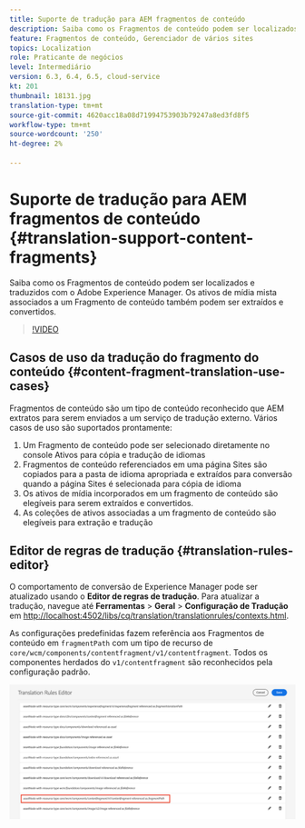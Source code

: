 ```yaml
---
title: Suporte de tradução para AEM fragmentos de conteúdo
description: Saiba como os Fragmentos de conteúdo podem ser localizados e traduzidos com o Adobe Experience Manager. Os ativos de mídia mista associados a um Fragmento de conteúdo também podem ser extraídos e convertidos.
feature: Fragmentos de conteúdo, Gerenciador de vários sites
topics: Localization
role: Praticante de negócios
level: Intermediário
version: 6.3, 6.4, 6.5, cloud-service
kt: 201
thumbnail: 18131.jpg
translation-type: tm+mt
source-git-commit: 4620acc18a08d71994753903b79247a8ed3fd8f5
workflow-type: tm+mt
source-wordcount: '250'
ht-degree: 2%

---
```



# Suporte de tradução para AEM fragmentos de conteúdo {#translation-support-content-fragments}

Saiba como os Fragmentos de conteúdo podem ser localizados e traduzidos com o Adobe Experience Manager. Os ativos de mídia mista associados a um Fragmento de conteúdo também podem ser extraídos e convertidos.

>[!VIDEO](https://video.tv.adobe.com/v/18131/?quality=12&learn=on)

## Casos de uso da tradução do fragmento do conteúdo {#content-fragment-translation-use-cases}

Fragmentos de conteúdo são um tipo de conteúdo reconhecido que AEM extratos para serem enviados a um serviço de tradução externo. Vários casos de uso são suportados prontamente:

1. Um Fragmento de conteúdo pode ser selecionado diretamente no console Ativos para cópia e tradução de idiomas
2. Fragmentos de conteúdo referenciados em uma página Sites são copiados para a pasta de idioma apropriada e extraídos para conversão quando a página Sites é selecionada para cópia de idioma
3. Os ativos de mídia incorporados em um fragmento de conteúdo são elegíveis para serem extraídos e convertidos.
4. As coleções de ativos associadas a um fragmento de conteúdo são elegíveis para extração e tradução

## Editor de regras de tradução {#translation-rules-editor}

O comportamento de conversão de Experience Manager pode ser atualizado usando o **Editor de regras de tradução**. Para atualizar a tradução, navegue até **Ferramentas** > **Geral** > **Configuração de Tradução** em [http://localhost:4502/libs/cq/translation/translationrules/contexts.html](http://localhost:4502/libs/cq/translation/translationrules/contexts.html).

As configurações predefinidas fazem referência aos Fragmentos de conteúdo em `fragmentPath` com um tipo de recurso de `core/wcm/components/contentfragment/v1/contentfragment`. Todos os componentes herdados do `v1/contentfragment` são reconhecidos pela configuração padrão.

![Editor de regras de tradução](assets/translation-configuration.png)
